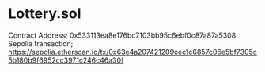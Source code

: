 # Lottery.sol
Contract Address; 0x533113ea8e176bc7103bb95c6ebf0c87a87a5308
Sepolia transaction; https://sepolia.etherscan.io/tx/0x63e4a207421209cec1c6857c06e5bf7305c5b180b9f6952cc3971c246c46a30f
